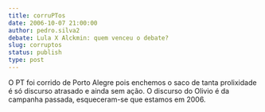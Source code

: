 ```yaml
---
title: corruPTos
date: 2006-10-07 21:00:00
author: pedro.silva2
debate: Lula X Alckmin: quem venceu o debate?
slug: corruptos
status: publish 
type: post
---
```


O PT foi corrido de Porto Alegre pois enchemos o saco de tanta prolixidade é só discurso atrasado e ainda sem ação. O discurso do Olivio é da campanha passada, esqueceram-se que estamos em 2006.
